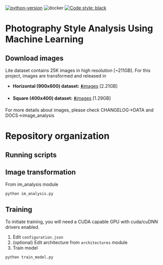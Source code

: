 [![python-version](https://img.shields.io/badge/python-v3.8-blue&?style=flat)](https://www.python.org/) 
![docker](https://shields.io/badge/tensorflow-2.4-simple?logo=tensorflow&style=flat)
[![Code style: black](https://img.shields.io/badge/code%20style-black-000000.svg)](https://github.com/psf/black)

# Photography Style Analysis Using Machine Learning

## Download images

Lite dataset contains 25K images in high resolution [~211GB].
For this project, images are transformed and released in

- **Horizontal (900x600) dataset:** [⬇️images](https://drive.google.com/file/d/1zgNqZMDsziN0M3gCeXSHOkmP6wW_owsG/view?usp=sharing) [2.21GB]

- **Square (400x400) dataset:** [⬇️images](https://drive.google.com/file/d/1E6TqDAy9BBc0rP2WN92F8pUmA5x3LfQt/view?usp=sharing) [1.29GB]


For more details about images, please check CHANGELOG->DATA and DOCS->image_analysis

# Repository organization

## Running scripts



## Image transformation

From im_analysis module
```
python im_analysis.py
```

## Training

To initiate training, you will need a CUDA capable GPU with cuda/cuDNN drivers enabled.
1. Edit ``configuration.json``
2. (optional) Edit architecture from ``architectures`` module
2. Train model

```
python train_model.py
```